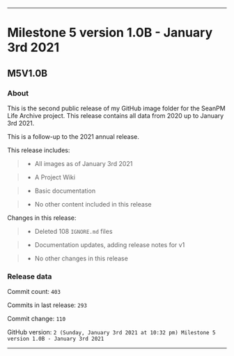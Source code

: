 
***

# Milestone 5 version 1.0B - January 3rd 2021

## M5V1.0B

### About

This is the second public release of my GitHub image folder for the SeanPM Life Archive project. This release contains all data from 2020 up to January 3rd 2021.

This is a follow-up to the 2021 annual release.

This release includes:

> * All images as of January 3rd 2021

> * A Project Wiki

> * Basic documentation

> * No other content included in this release

Changes in this release:

> * Deleted 108 `IGNORE.md` files

> * Documentation updates, adding release notes for v1

> * No other changes in this release

### Release data

Commit count: `403`

Commits in last release: `293`

Commit change: `110`

GitHub version: `2 (Sunday, January 3rd 2021 at 10:32 pm) Milestone 5 version 1.0B - January 3rd 2021`

***
